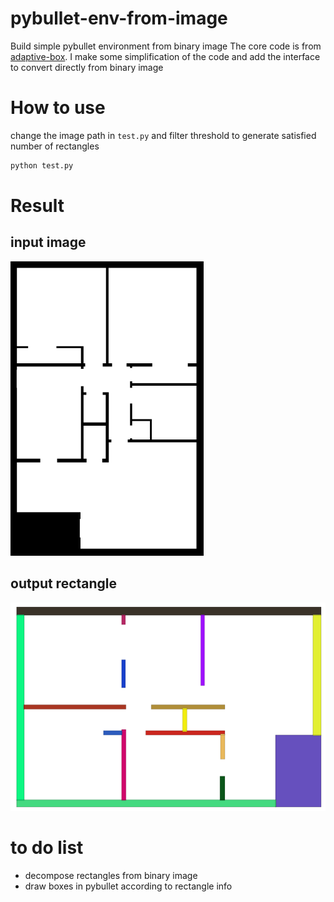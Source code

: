 # pybullet-env-from-image
Build simple pybullet environment from binary image
The core code is from [adaptive-box](https://github.com/jnfran92/adaptive-boxes). I make some simplification of the code and add the interface to convert directly from binary image


# How to use
change the image path in `test.py` and filter threshold to generate satisfied number of rectangles
```python
python test.py
```

# Result
## input image
<img src="./floor_plan_simple.png" alt="sample1">

## output rectangle
<img src="./rect_result.png" alt="sample1">


# to do list
- decompose rectangles from binary image
- draw boxes in pybullet according to rectangle info
